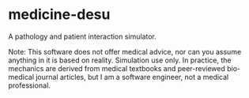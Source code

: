 # medicine-desu
A pathology and patient interaction simulator.

Note: This software does not offer medical advice, nor can you assume anything in it is based on reality. Simulation use only. In practice, the mechanics are derived from medical textbooks and peer-reviewed bio-medical journal articles, but I am a software engineer, not a medical professional.

